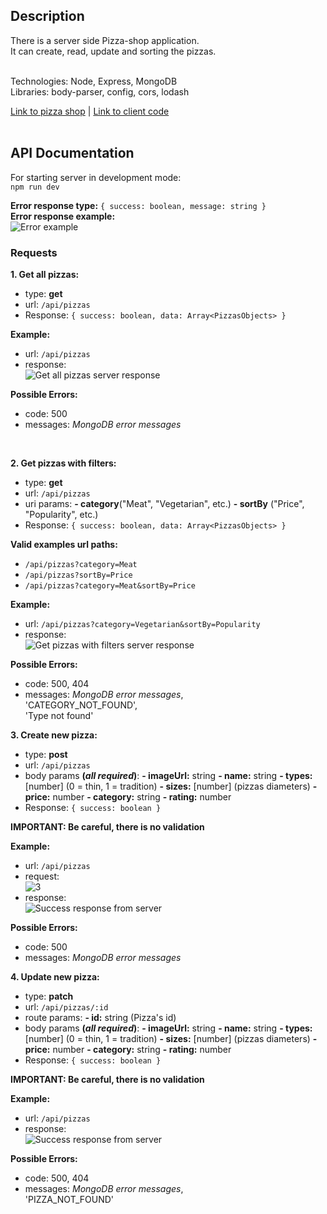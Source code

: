 ## Description

There is a server side Pizza-shop application. </br>
It can create, read, update and sorting the pizzas. </br>
</br>

Technologies: Node, Express, MongoDB </br>
Libraries: body-parser, config, cors, lodash </br>

[Link to pizza shop](https://pizzas-shop.herokuapp.com/) | [Link to client code](https://github.com/quinsberry/pizza-shop-client) </br>
</br>

## API Documentation

For starting server in development mode: </br>
`npm run dev`
</br>

**Error response type:** `{ success: boolean, message: string }` </br>
**Error response example:** </br>
![Error example](https://user-images.githubusercontent.com/57848626/88582410-58df9000-d057-11ea-8ce4-a6d54e979738.JPG)

### Requests

**1. Get all pizzas:**
</br>

- type: **get**
- url: `/api/pizzas`
- Response: `{ success: boolean, data: Array<PizzasObjects> }`

**Example:** </br>

- url: `/api/pizzas` </br>
- response: </br>
  ![Get all pizzas server response](https://user-images.githubusercontent.com/57848626/88577224-59742880-d04f-11ea-8fd5-c82a3b6a6f07.JPG)

**Possible Errors:**

- code: 500
- messages: _MongoDB error messages_

 </br>

**2. Get pizzas with filters:**
</br>

- type: **get**
- url: `/api/pizzas`
- uri params:
  **- category**("Meat", "Vegetarian", etc.)
  **- sortBy** ("Price", "Popularity", etc.)
- Response: `{ success: boolean, data: Array<PizzasObjects> }`

**Valid examples url paths:** </br>

- `/api/pizzas?category=Meat`
- `/api/pizzas?sortBy=Price`
- `/api/pizzas?category=Meat&sortBy=Price`

**Example:**

- url: `/api/pizzas?category=Vegetarian&sortBy=Popularity`
- response: </br>
  ![Get pizzas with filters server response](https://user-images.githubusercontent.com/57848626/88579199-575f9900-d052-11ea-8851-20abc9009d88.JPG)

**Possible Errors:**

- code: 500, 404
- messages:
  _MongoDB error messages_, </br>
  'CATEGORY_NOT_FOUND', </br>
  'Type not found'
  </br>

**3. Create new pizza:**
</br>

- type: **post**
- url: `/api/pizzas`
- body params **(_all required_)**:
  **- imageUrl:** string
  **- name:** string
  **- types:** [number] (0 = thin, 1 = tradition)
  **- sizes:** [number] (pizzas diameters)
  **- price:** number
  **- category:** string
  **- rating:** number
- Response: `{ success: boolean }`

**IMPORTANT: Be careful, there is no validation**

**Example:**

- url: `/api/pizzas`
- request: </br>
  ![3](https://user-images.githubusercontent.com/57848626/88581483-e7531200-d055-11ea-9f07-9e1391946137.JPG)
- response: </br>
  ![Success response from server](https://user-images.githubusercontent.com/57848626/88582285-233aa700-d057-11ea-8eea-79551c000cc9.JPG)

**Possible Errors:**

- code: 500
- messages: _MongoDB error messages_
  </br>

**4. Update new pizza:**
</br>

- type: **patch**
- url: `/api/pizzas/:id`
- route params:
  **- id:** string (Pizza's id)
- body params **(_all required_)**:
  **- imageUrl:** string
  **- name:** string
  **- types:** [number] (0 = thin, 1 = tradition)
  **- sizes:** [number] (pizzas diameters)
  **- price:** number
  **- category:** string
  **- rating:** number
- Response: `{ success: boolean }`

**IMPORTANT: Be careful, there is no validation**

**Example:**

- url: `/api/pizzas`
- response: </br>
  ![Success response from server](https://user-images.githubusercontent.com/57848626/88582285-233aa700-d057-11ea-8eea-79551c000cc9.JPG)

**Possible Errors:**

- code: 500, 404
- messages:
  _MongoDB error messages_, </br>
  'PIZZA_NOT_FOUND'
  </br>
